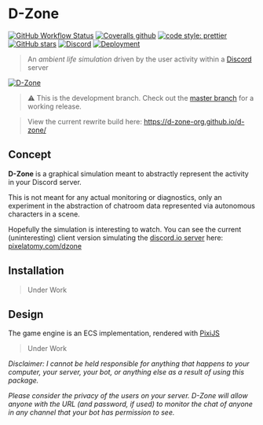 # D-Zone

[![GitHub Workflow Status](https://img.shields.io/github/workflow/status/vegeta897/d-zone/Tests?style=flat-square)](https://github.com/vegeta897/d-zone/actions?query=workflow%3ATests) [![Coveralls github](https://img.shields.io/coveralls/github/vegeta897/d-zone?style=flat-square)](https://coveralls.io/github/vegeta897/d-zone) [![code style: prettier](https://img.shields.io/badge/code_style-prettier-ff69b4.svg?style=flat-square)](https://github.com/prettier/prettier) [![GitHub stars](https://img.shields.io/github/stars/vegeta897/d-zone?style=flat-square)](https://github.com/vegeta897/d-zone/stargazers) [![Discord](https://img.shields.io/discord/700890186883530844?style=flat-square)](https://discord.gg/BFgCNfh) [![Deployment](https://img.shields.io/github/deployments/vegeta897/d-zone/github-pages?label=deployment&style=flat-square)](https://d-zone-org.github.io/d-zone/)

> An _ambient life simulation_ driven by the user activity within a [Discord](https://discordapp.com) server

[![D-Zone](http://i.imgur.com/PLh059j.gif 'Hippity hop!')](https://pixelatomy.com/dzone/)

> ⚠️ This is the development branch. Check out the [master branch](https://github.com/vegeta897/d-zone/tree/master) for a working release.

> View the current rewrite build here: https://d-zone-org.github.io/d-zone/

## Concept

**D-Zone** is a graphical simulation meant to abstractly represent the activity in your Discord server.

This is not meant for any actual monitoring or diagnostics, only an experiment in the abstraction of chatroom data represented via autonomous characters in a scene.

Hopefully the simulation is interesting to watch. You can see the current (uninteresting) client version simulating the [discord.io server](https://discord.gg/0MvHMfHcTKVVmIGP) here: [pixelatomy.com/dzone](https://pixelatomy.com/dzone/)

## Installation

> Under Work

## Design

The game engine is an ECS implementation, rendered with [PixiJS](https://github.com/pixijs/pixi.js)

> Under Work

_Disclaimer: I cannot be held responsible for anything that happens to your computer, your server, your bot, or anything else as a result of using this package._

_Please consider the privacy of the users on your server. D-Zone will allow anyone with the URL (and password, if used) to monitor the chat of anyone in any channel that your bot has permission to see._
